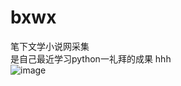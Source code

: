 # bxwx
笔下文学小说网采集  
是自己最近学习python一礼拜的成果 hhh  
![image](https://raw.githubusercontent.com/song0223/bxwx/master/D6G%60%24EMV%243W2B4\(%25G67%5DJ4N.png)